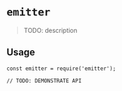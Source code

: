 # `emitter`

> TODO: description

## Usage

```
const emitter = require('emitter');

// TODO: DEMONSTRATE API
```
